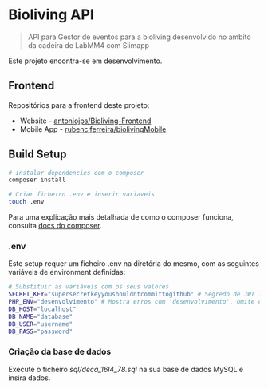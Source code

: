 # Bioliving API

> API para Gestor de eventos para a bioliving desenvolvido no ambito da cadeira de LabMM4 com Slimapp

Este projeto encontra-se em desenvolvimento.

## Frontend
Repositórios para a frontend deste projeto:
* Website - [antoniojps/Bioliving-Frontend](https://github.com/antoniojps/Bioliving-Frontend)
* Mobile App - [rubenclferreira/biolivingMobile](https://github.com/rubenclferreira/biolivingMobile)


## Build Setup

``` bash
# instalar dependencies com o composer
composer install

# Criar ficheiro .env e inserir variaveis
touch .env

```
Para uma explicação mais detalhada de como o composer funciona, consulta [docs do composer](https://getcomposer.org/).

### .env
Este setup requer um ficheiro .env na diretória do mesmo, com as seguintes variáveis de environment definidas:
``` bash
# Substituir as variáveis com os seus valores
SECRET_KEY="supersecretkeyyoushouldntcommittogithub" # Segredo de JWT Token
PHP_ENV="desenvolvimento" # Mostra erros com 'desenvolvimento', omite com 'producao'
DB_HOST="localhost"
DB_NAME="database"
DB_USER="username"
DB_PASS="password"
```

### Criação da base de dados
Execute o ficheiro *sql/deca_16l4_78.sql* na sua base de dados MySQL e insira dados.
